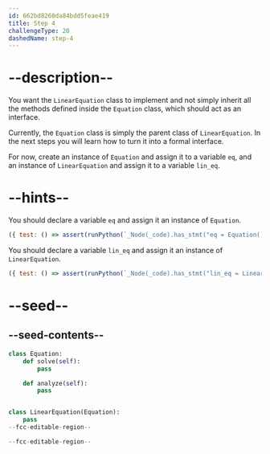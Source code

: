 ```yaml
---
id: 662bd8260da84bdd5feae419
title: Step 4
challengeType: 20
dashedName: step-4
---
```


# --description--

You want the `LinearEquation` class to implement and not simply inherit all the methods defined inside the `Equation` class, which should act as an interface.

Currently, the `Equation` class is simply the parent class of `LinearEquation`. In the next steps you will learn how to turn it into a formal interface.

For now, create an instance of `Equation` and assign it to a variable `eq`, and an instance of `LinearEquation` and assign it to a variable `lin_eq`.

# --hints--

You should declare a variable `eq` and assign it an instance of `Equation`.

```js
({ test: () => assert(runPython(`_Node(_code).has_stmt("eq = Equation()")`)) })
```

You should declare a variable `lin_eq` and assign it an instance of `LinearEquation`.

```js
({ test: () => assert(runPython(`_Node(_code).has_stmt("lin_eq = LinearEquation()")`)) })
```

# --seed--

## --seed-contents--

```py
class Equation:
    def solve(self):
        pass

    def analyze(self):
        pass


class LinearEquation(Equation):
    pass
--fcc-editable-region--

--fcc-editable-region--
```
